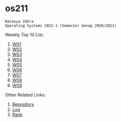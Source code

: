 # os211
```
Natasya Zahra
Operating Systems 2021-1 (Semester Genap 2020/2021)
```

Weekly Top 10 List:

1. [W01](https://natsyz.github.io/os211/W01/)
2. [W02](https://natsyz.github.io/os211/W02/)
3. [W03](https://natsyz.github.io/os211/W03/)
4. [W04](https://natsyz.github.io/os211/W04/)
5. [W05](https://natsyz.github.io/os211/W05/)
6. [W06](https://natsyz.github.io/os211/W06/)
7. [W07](https://natsyz.github.io/os211/W07/)
8. [W08](https://natsyz.github.io/os211/W08/)
9. [W09](https://natsyz.github.io/os211/W09/)

Other Related Links:

1. [Repository](https://github.com/natsyz/os211)
2. [Log](https://natsyz.github.io/os211/TXT/mylog.txt)
3. [Rank](https://natsyz.github.io/os211/TXT/myrank.txt)
